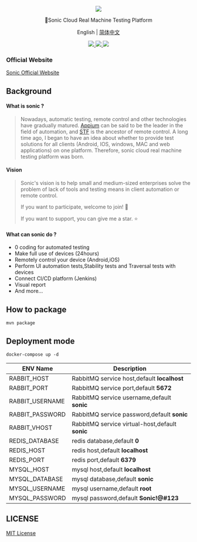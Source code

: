 <p align="center">
  <img src="https://raw.githubusercontent.com/ZhouYixun/sonic-server/main/logo.png">
</p>
<p align="center">🎉Sonic Cloud Real Machine Testing Platform</p>
<p align="center">
  <span>English |</span>
  <a href="https://github.com/ZhouYixun/sonic-server/blob/main/README_CN.md">  
     简体中文
  </a>
</p>
<p align="center">
  <a href="#">  
    <img src="https://img.shields.io/badge/release-v1.1.0-orange">
  </a>
  <a href="https://hub.docker.com/repository/docker/zhouyixun/sonic-server-simple">  
    <img src="https://img.shields.io/docker/pulls/zhouyixun/sonic-server-simple">
  </a>
  <a href="https://github.com/ZhouYixun/sonic-server/blob/main/LICENSE">  
    <img src="https://img.shields.io/github/license/ZhouYiXun/sonic-server?color=green&label=license&logo=license&logoColor=green">
  </a>
</p>

### Official Website
[Sonic Official Website](http://zhouyixun.gitee.io/sonic-official-website)
## Background

#### What is sonic ?

> Nowadays, automatic testing, remote control and other technologies have gradually matured. [Appium](https://github.com/appium/appium) can be said to be the leader in the field of automation, and [STF](https://github.com/openstf/stf) is the ancestor of remote control. A long time ago, I began to have an idea about whether to provide test solutions for all clients (Android, IOS, windows, MAC and web applications) on one platform. Therefore, sonic cloud real machine testing platform was born.

#### Vision

> Sonic's vision is to help small and medium-sized enterprises solve the problem of lack of tools and testing means in client automation or remote control.
>
>If you want to participate, welcome to join! 💪
>
>If you want to support, you can give me a star. ⭐

#### What can sonic do ?

+ 0 coding for automated testing
+ Make full use of devices (24hours)
+ Remotely control your device (Android,iOS)
+ Perform UI automation tests,Stability tests and Traversal tests with devices
+ Connect CI/CD platform (Jenkins)
+ Visual report
+ And more...

## How to package

```
mvn package
```

## Deployment mode

```
docker-compose up -d
```
|  ENV Name   | Description  |
|  ----  | ----  |
| RABBIT_HOST  | RabbitMQ service host,default **localhost** |
| RABBIT_PORT  | RabbitMQ service port,default **5672** |
| RABBIT_USERNAME  | RabbitMQ service username,default **sonic** |
| RABBIT_PASSWORD  | RabbitMQ service password,default **sonic** |
| RABBIT_VHOST  | RabbitMQ service virtual-host,default **sonic** |
| REDIS_DATABASE  | redis database,default **0** |
| REDIS_HOST  | redis host,default **localhost** |
| REDIS_PORT  | redis port,default **6379** |
| MYSQL_HOST  | mysql host,default **localhost** |
| MYSQL_DATABASE  | mysql database,default **sonic** |
| MYSQL_USERNAME  | mysql username,default **root** |
| MYSQL_PASSWORD  | mysql password,default **Sonic!@#123** |
## LICENSE

[MIT License](LICENSE)
